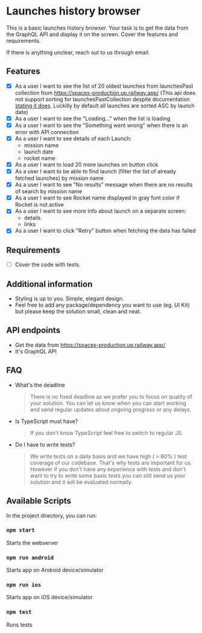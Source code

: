 # Launches history browser

This is a basic launches history browser. Your task is to get the data from the GraphQL API and display it on the screen.
Cover the features and requirements.

If there is anything unclear, reach out to us through email.

## Features

- [x] As a user I want to see the list of 20 oldest launches from launchesPast collection from https://spacex-production.up.railway.app/ (This api does not support sorting for launchesPastCollection despite documentation [stating it does](https://studio.apollographql.com/public/SpaceX-pxxbxen/schema/reference/objects/Query?variant=current#launchesPast). Luckilly by default all launches are sorted ASC by launch date)
- [x] As a user I want to see the "Loading..." when the list is loading
- [x] As a user I want to see the "Something went wrong" when there is an error with API connection
- [x] As a user I want to see details of each Launch:
  - mission name
  - launch date
  - rocket name
- [x] As a user I want to load 20 more launches on button click
- [x] As a user I want to be able to find launch (filter the list of already fetched launches) by mission name
- [x] As a user I want to see "No results" message when there are no results of search by mission name
- [x] As a user I want to see Rocket name displayed in gray font color if Rocket is not active
- [x] As a user I want to see more info about launch on a separate screen:
  - details
  - links
- [x] As a user I want to click "Retry" button when fetching the data has failed

## Requirements

- [ ] Cover the code with tests.

## Additional information

- Styling is up to you. Simple, elegant design.
- Feel free to add any package/dependency you want to use (eg. UI Kit) but please keep the solution small, clean and neat.

## API endpoints

- Get the data from https://spacex-production.up.railway.app/
- It's GraphQL API

## FAQ

- What's the deadline
  > There is no fixed deadline as we prefer you to focus on quality of your solution. You can let us know when you can start working and send regular
  > updates about ongoing progress or any delays.
- Is TypeScript must have?
  > If you don't know TypeScript feel free to switch to regular JS.
- Do I have to write tests?
  > We write tests on a daily basis and we have high ( > 80% ) test coverage of our codebase. That's why tests are important for us.
  > However if you don't have any experience with tests and don't want to try to write some basic tests you can still send us your
  > solution and it will be evaluated normally.

## Available Scripts

In the project directory, you can run:

### `npm start`

Starts the webserver

### `npm run android`

Starts app on Android device/simulator

### `npm run ios`

Starts app on iOS device/simulator

### `npm test`

Runs tests
